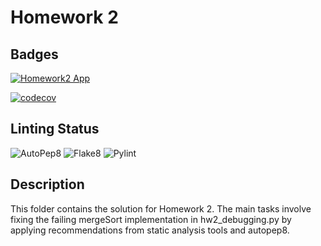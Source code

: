 # Homework 2

## Badges

[![Homework2 App](https://github.com/Software-Engineering-2024-Group/Homeworks/actions/workflows/hw2-app.yml/badge.svg)](https://github.com/Software-Engineering-2024-Group/Homeworks/actions/workflows/hw2-app.yml)

[![codecov](https://codecov.io/gh/Software-Engineering-2024-Group/Homework/graph/badge.svg?token=UNU21ZEC8U)](https://codecov.io/gh/Software-Engineering-2024-Group/Homework)

## Linting Status

![AutoPep8](https://github.com/Software-Engineering-2024-Group/Homework/blob/main/.github/workflows/hw2-autopep8.yml)
![Flake8](https://github.com/Software-Engineering-2024-Group/Homeworks/actions/workflows/hw2-flake8.yml/badge.svg)
![Pylint](https://github.com/Software-Engineering-2024-Group/Homeworks/actions/workflows/hw2-pylint.yml/badge.svg)

## Description

This folder contains the solution for Homework 2. The main tasks involve fixing the failing mergeSort implementation in hw2_debugging.py by applying recommendations from static analysis tools and autopep8. 
